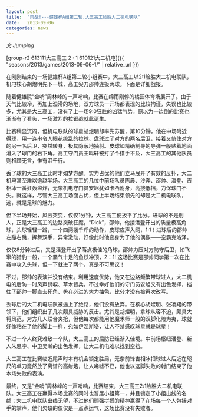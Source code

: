 ```yaml
---
layout: post
title:  "雨战!---健雄杯A组第二轮,大三高工险胜大二机电联队"
date:   2013-09-06
categories: news
---
```


*文 Jumping*

[group-r2 613111大三高工  2 : 1  610121大二机电]({{ "seasons/2013/games/2013-09-06-1/" | relative_url }})

在刚刚结束的一场健雄杯A组第二轮小组赛中，大三高工以2:1险胜大二机电联队，机电核心胡煜明先下一城，高工尖刀邵帅连扳两球。下面是详细战报。

随着健雄院“金哨”周林峰的一声哨响，比赛在绵雨刚停的橘园体育场展开了。由于天气比较冷，再加上湿滑的场地，双方球员一开场都表现的比较拘谨，失误也比较多，尤其是大三高工，没有了上一场9:0狂胜的凶猛气势，原以为一边倒的比赛也渐渐有了看头，一场激烈的拉锯战就此诞生。

比赛稍显沉闷，但机电联队的球星胡煜明却率先苏醒，第10分钟，他在中场附近得球，用一连串令人眼花缭乱的拉球、盘球过了对方的两名后卫，接着又倚住对方的另一名后卫，突然转身，极其隐蔽地抽射。皮球如精确制导的导弹一般贴着地面滑入了球门的右下角。高工守门员王鸣轩被打了个措手不及，大三高工的其他队员则相顾无言，惟有泪千行。

丢了球的大三高工此时才如梦方醒。实力占优的他们立马展开了有效的反扑，大二机电甚至难以逾越半场。大三高工的几位中前场队员陈晨、沙奔、邵帅、潘登、吉相冰一番狂轰滥炸，无奈机电守门员安旭犹如卡西附身，高接低挡，力保球门不失。就这样，尽管大三高工场面占优，但上半场结束领先的却是大二机电联队，这，就是足球的魅力。

但下半场开始，风云突变，仅仅1分钟，大三高工便扳平了比分。进球的不是别人，正是大三高工的边路突破狂魔，“Dick”，邵帅。他接潘登开出的质量极高角球，头球轻轻一蹭，一个四两拨千斤的动作，皮球应声入网，1:1！进球后的邵帅左蹦右跳，挥舞双手，异常激动，好像此时他变身为了他的偶像——空霸克洛泽。

仅仅8分钟过后，又是潘登开出了落点极佳的角球，邵帅力压对方防守后卫，如飞窜的猎豹一般，一个霸气十足的鱼跃冲顶，2：1! 这场比赛是邵帅同学第一次在比赛中攻入头球，但一下就进了两个，真是不可思议！

不过，邵帅的表演并没有结束。利用速度优势，他又在边路频繁带球过人，大二机电的后防一时风声鹤唳、草木皆兵。不过幸好他们的守门员安旭又有出色发挥，挡住了邵帅一脚直去死角、势在必进的大力抽色，比分才没有被再次改写。

丢球后的大二机电联队被逼上了绝路，他们没有放弃。在核心胡煜明、张凌翔的带领下，他们组织出了几次颇具威胁的反击。尤其是胡煜明，拿球从容不迫，颇具大将风范，对方几人联合夹抢，但他每次都能用他魔术师一般的双脚化险为夷，球就好像粘在了他的脚上一样，宛如伊涅斯塔，让人不禁感叹球星就是球星！

不过一个人终究难敌一个队，大三高工的后防已经渐入佳境。中前场枢纽潘登、新人朱思宇、中卫吴瀚的出色发挥，让大二机电难以找到空挡。

大三高工在比赛临近尾声时本有机会锁定胜局，无奈前锋吉相冰扣球过人后近在咫尺的单刀竟然放了离谱的高射炮，让人唏嘘不已，他也以这脚失败的射门结束了他本场失败的表演。

最终，又是“金哨”周林峰的一声哨响，比赛结束，大三高工2:1险胜大二机电联队。大三高工在赢得本场比赛的同时也暂居小组第一，并且锁定了小组出线的名额；大二机电联队出线无望，不过他们顽强拼搏的精神赢得了在场每一个人包括对手的掌声，他们欠缺的仅仅是一点点运气，这场比赛没有失败者。